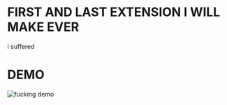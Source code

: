 # FIRST AND LAST EXTENSION I WILL MAKE EVER
i suffered
# DEMO
![fucking demo](https://i.imgur.com/4iX60Wh.gif)

